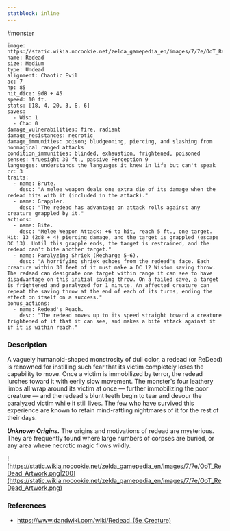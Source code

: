 ```yaml
---
statblock: inline
---
```

 #monster 

```statblock
image: https://static.wikia.nocookie.net/zelda_gamepedia_en/images/7/7e/OoT_ReDead_Artwork.png
name: Redead
size: Medium
type: Undead
alignment: Chaotic Evil
ac: 7
hp: 85
hit_dice: 9d8 + 45
speed: 10 ft.
stats: [18, 4, 20, 3, 8, 6]
saves:
  - Wis: 1
  - Cha: 0
damage_vulnerabilities: fire, radiant
damage_resistances: necrotic
damage_immunities: poison; bludgeoning, piercing, and slashing from nonmagical ranged attacks
condition_immunities: blinded, exhaustion, frightened, poisoned
senses: truesight 30 ft., passive Perception 9
languages: understands the languages it knew in life but can't speak
cr: 3
traits:
  - name: Brute.
    desc: "A melee weapon deals one extra die of its damage when the redead hits with it (included in the attack)."
  - name: Grappler.
    desc: "The redead has advantage on attack rolls against any creature grappled by it."
actions:
  - name: Bite.
    desc: "Melee Weapon Attack: +6 to hit, reach 5 ft., one target. Hit: 13 (2d8 + 4) piercing damage, and the target is grappled (escape DC 13). Until this grapple ends, the target is restrained, and the redead can't bite another target."
  - name: Paralyzing Shriek (Recharge 5-6).
    desc: "A horrifying shriek echoes from the redead's face. Each creature within 30 feet of it must make a DC 12 Wisdom saving throw. The redead can designate one target within range it can see to have disadvantage on this initial saving throw. On a failed save, a target is frightened and paralyzed for 1 minute. An affected creature can repeat the saving throw at the end of each of its turns, ending the effect on itself on a success."
bonus_actions:
  - name: Redead's Reach.
    desc: "The redead moves up to its speed straight toward a creature frightened of it that it can see, and makes a bite attack against it if it is within reach."
```

### Description

A vaguely humanoid-shaped monstrosity of dull color, a redead (or ReDead) is renowned for instilling such fear that its victim completely loses the capability to move. Once a victim is immobilized by terror, the redead lurches toward it with eerily slow movement. The monster's four leathery limbs all wrap around its victim at once — further immobilizing the poor creature — and the redead's blunt teeth begin to tear and devour the paralyzed victim while it still lives. The few who have survived this experience are known to retain mind-rattling nightmares of it for the rest of their days.

_**Unknown Origins.**_ The origins and motivations of redead are mysterious. They are frequently found where large numbers of corpses are buried, or any area where necrotic magic flows wildly.

![https://static.wikia.nocookie.net/zelda_gamepedia_en/images/7/7e/OoT_ReDead_Artwork.png|200](https://static.wikia.nocookie.net/zelda_gamepedia_en/images/7/7e/OoT_ReDead_Artwork.png)

### References

* https://www.dandwiki.com/wiki/Redead_(5e_Creature)
